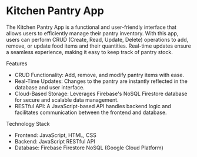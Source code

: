# Kitchen Pantry App

The Kitchen Pantry App is a functional and user-friendly interface that allows users to efficiently manage their pantry inventory. With this app, users can perform CRUD (Create, Read, Update, Delete) operations to add, remove, or update food items and their quantities. Real-time updates ensure a seamless experience, making it easy to keep track of pantry stock.

Features
* CRUD Functionality: Add, remove, and modify pantry items with ease.
* Real-Time Updates: Changes to the pantry are instantly reflected in the database and user interface.
* Cloud-Based Storage: Leverages Firebase's NoSQL Firestore database for secure and scalable data management.
* RESTful API: A JavaScript-based API handles backend logic and facilitates communication between the frontend and database.

Technology Stack
* Frontend: JavaScript, HTML, CSS
* Backend: JavaScript RESTful API
* Database: Firebase Firestore NoSQL (Google Cloud Platform)
